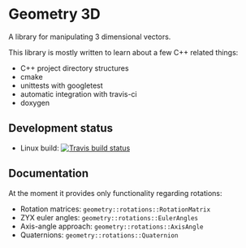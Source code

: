 # Geometry 3D

A library for manipulating 3 dimensional vectors.

This library is mostly written to learn about a few C++ related things:

  * C++ project directory structures
  * cmake
  * unittests with googletest
  * automatic integration with travis-ci
  * doxygen

  
## Development status

  * Linux build: [![Travis build status][travis-img]][travis-url]


## Documentation

At the moment it provides only functionality regarding rotations:

  * Rotation matrices: `geometry::rotations::RotationMatrix`
  * ZYX euler angles: `geometry::rotations::EulerAngles`
  * Axis-angle approach: `geometry::rotations::AxisAngle`
  * Quaternions: `geometry::rotations::Quaternion`


[travis-url]: https://travis-ci.org/bastikr/geometry
[travis-img]: https://travis-ci.org/bastikr/geometry.svg?branch=master
